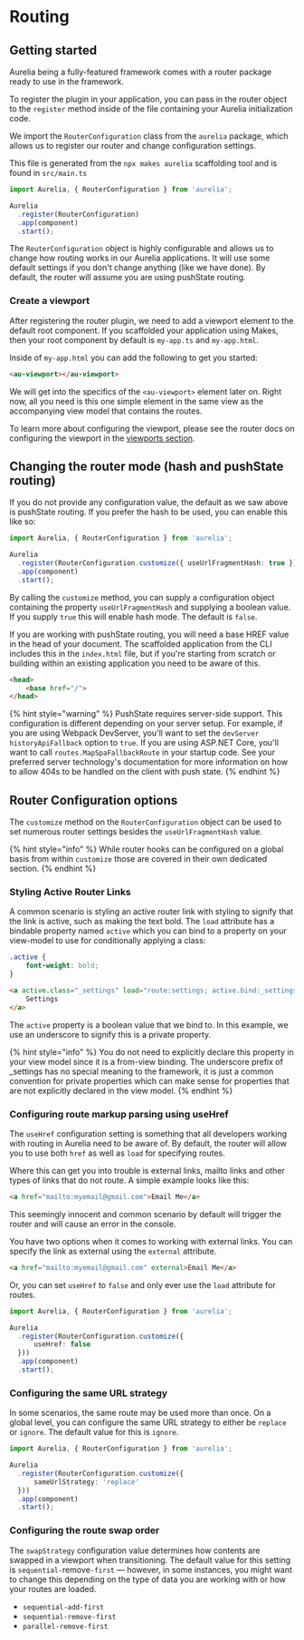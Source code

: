 # Routing

## Getting started

Aurelia being a fully-featured framework comes with a router package ready to use in the framework.

To register the plugin in your application, you can pass in the router object to the `register` method inside of the file containing your Aurelia initialization code.&#x20;

We import the `RouterConfiguration` class from the `aurelia` package, which allows us to register our router and change configuration settings.

This file is generated from the `npx makes aurelia` scaffolding tool and is found in `src/main.ts`

```typescript
import Aurelia, { RouterConfiguration } from 'aurelia';

Aurelia
  .register(RouterConfiguration)
  .app(component)
  .start();
```

The `RouterConfiguration` object is highly configurable and allows us to change how routing works in our Aurelia applications. It will use some default settings if you don't change anything (like we have done). By default, the router will assume you are using pushState routing.

### Create a viewport

After registering the router plugin, we need to add a viewport element to the default root component. If you scaffolded your application using Makes, then your root component by default is `my-app.ts` and `my-app.html`.

Inside of `my-app.html` you can add the following to get you started:

```html
<au-viewport></au-viewport>
```

We will get into the specifics of the `<au-viewport>` element later on. Right now, all you need is this one simple element in the same view as the accompanying view model that contains the routes.

To learn more about configuring the viewport, please see the router docs on configuring the viewport in the [viewports section](viewports.md).

## Changing the router mode (hash and pushState routing)

If you do not provide any configuration value, the default as we saw above is pushState routing. If you prefer the hash to be used, you can enable this like so:

```typescript
import Aurelia, { RouterConfiguration } from 'aurelia';

Aurelia
  .register(RouterConfiguration.customize({ useUrlFragmentHash: true }))
  .app(component)
  .start();
```

By calling the `customize` method, you can supply a configuration object containing the property `useUrlFragmentHash` and supplying a boolean value. If you supply `true` this will enable hash mode. The default is `false`.

If you are working with pushState routing, you will need a base HREF value in the head of your document. The scaffolded application from the CLI includes this in the `index.html` file, but if you're starting from scratch or building within an existing application you need to be aware of this.

```html
<head>
    <base href="/">
</head>
```

{% hint style="warning" %}
PushState requires server-side support. This configuration is different depending on your server setup. For example, if you are using Webpack DevServer, you'll want to set the `devServer` `historyApiFallback` option to `true`. If you are using ASP.NET Core, you'll want to call `routes.MapSpaFallbackRoute` in your startup code. See your preferred server technology's documentation for more information on how to allow 404s to be handled on the client with push state.
{% endhint %}

## Router Configuration options

The `customize` method on the `RouterConfiguration` object can be used to set numerous router settings besides the `useUrlFragmentHash` value.

{% hint style="info" %}
While router hooks can be configured on a global basis from within `customize` those are covered in their own dedicated section.
{% endhint %}

### Styling Active Router Links

A common scenario is styling an active router link with styling to signify that the link is active, such as making the text bold. The `load` attribute has a bindable property named `active` which you can bind to a property on your view-model to use for conditionally applying a class:

```css
.active {
    font-weight: bold;
}
```

```html
<a active.class="_settings" load="route:settings; active.bind:_settings">
    Settings
</a>
```

The `active` property is a boolean value that we bind to. In this example, we use an underscore to signify this is a private property.

{% hint style="info" %}
You do not need to explicitly declare this property in your view model since it is a from-view binding. The underscore prefix of \_settings has no special meaning to the framework, it is just a common convention for private properties which can make sense for properties that are not explicitly declared in the view model.
{% endhint %}

### Configuring route markup parsing using useHref

The `useHref` configuration setting is something that all developers working with routing in Aurelia need to be aware of. By default, the router will allow you to use both `href` as well as `load` for specifying routes.

Where this can get you into trouble is external links, mailto links and other types of links that do not route. A simple example looks like this:

```html
<a href="mailto:myemail@gmail.com">Email Me</a>
```

This seemingly innocent and common scenario by default will trigger the router and will cause an error in the console.

You have two options when it comes to working with external links. You can specify the link as external using the `external` attribute.

```html
<a href="mailto:myemail@gmail.com" external>Email Me</a>
```

Or, you can set `useHref` to `false` and only ever use the `load` attribute for routes.

```typescript
import Aurelia, { RouterConfiguration } from 'aurelia';

Aurelia
  .register(RouterConfiguration.customize({
      useHref: false
  }))
  .app(component)
  .start();
```

### Configuring the same URL strategy

In some scenarios, the same route may be used more than once. On a global level, you can configure the same URL strategy to either be `replace` or `ignore`. The default value for this is `ignore`.

```typescript
import Aurelia, { RouterConfiguration } from 'aurelia';

Aurelia
  .register(RouterConfiguration.customize({
      sameUrlStrategy: 'replace'
  }))
  .app(component)
  .start();
```

### Configuring the route swap order

The `swapStrategy` configuration value determines how contents are swapped in a viewport when transitioning. The default value for this setting is `sequential-`remove`-first` — however, in some instances, you might want to change this depending on the type of data you are working with or how your routes are loaded.

* `sequential-add-first`
* `sequential-remove-first`
* `parallel-remove-first`
